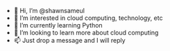 - 👋 Hi, I’m @shawnsameul
- 👀 I’m interested in cloud computing, technology, etc
- 🌱 I’m currently learning Python
- 💞️ I’m looking to learn more about cloud computing
- 📫 Just drop a message and I will reply

<!---
shawnsameul/shawnsameul is a ✨ special ✨ repository because its `README.md` (this file) appears on your GitHub profile.
You can click the Preview link to take a look at your changes.
--->
